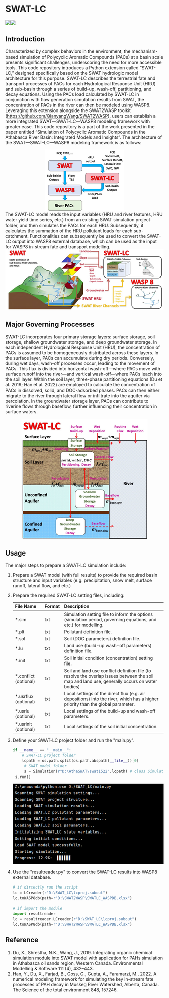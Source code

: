 # SWAT-LC

<img src="https://img.shields.io/badge/Version-1.0-brightgreen" /><img src="https://img.shields.io/badge/Language-Python-blue" />	

## Introduction

Characterized by complex behaviors in the environment, the mechanism-based simulation of Polycyclic Aromatic Compounds (PACs) at a basin scale presents significant challenges, underscoring the need for more accessible tools. This code repository introduces a Python extension called “SWAT-LC,” designed specifically based on the SWAT hydrologic model architecture for this purpose. SWAT-LC describes the terrestrial fate and transport processes of PACs for each Hydrological Response Unit (HRU) and sub-basin through a series of build-up, wash-off, partitioning, and decay equations. Using the PACs load calculated by SWAT-LC in conjunction with flow generation simulation results from SWAT, the concentration of PACs in the river can then be modeled using WASP8. Leveraging this extension alongside the SWAT2WASP toolkit (https://github.com/QianyangWang/SWAT2WASP), users can establish a more integrated SWAT—SWAT-LC—WASP8 modeling framework with greater ease. This code repository is a part of the work presented in the paper entitled “Simulation of Polycyclic Aromatic Compounds in the Athabasca River Basin: Integrated Models and Insights”. The architecture of the SWAT—SWAT-LC—WASP8 modeling framework is as follows:
<div align="center">
<img src="pics\ModelStructure.jpg" alt="ModelStructure" style="zoom: 50%;" width="500" />
</div>
The SWAT-LC model reads the input variables (HRU and river features, HRU water yield time series, etc.) from an existing SWAT simulation project folder, and then simulates the PACs for each HRU. Subsequently, it calculates the summation of the HRU pollutant loads for each sub-catchment. Functionalities can subsequently be used to convert the SWAT-LC output into WASP8 external database, which can be used as the input for WASP8 in-stream fate and transport modelling.
<div align="center">
<img src="pics\ModelStructure2.jpg" alt="ModelStructure2" style="zoom:67%;" />
</div>

## Major Governing Processes

SWAT-LC incorporates four primary storage layers: surface storage, soil storage, shallow groundwater storage, and deep groundwater storage. In each independent Hydrological Response Unit (HRU), the concentration of PACs is assumed to be homogeneously distributed across these layers. In the surface layer, PACs can accumulate during dry periods. Conversely, during wet days, wash-off processes occur, leading to the movement of PACs. This flux is divided into horizontal wash-off—where PACs move with surface runoff into the river—and vertical wash-off—where PACs leach into the soil layer. Within the soil layer, three-phase partitioning equations (Du et al. 2019; Han et al. 2022) are employed to calculate the concentration of PACs in dissolved, solid, and DOC-adsorbed phases. PACs can then either migrate to the river through lateral flow or infiltrate into the aquifer via percolation. In the groundwater storage layer, PACs can contribute to riverine flows through baseflow, further influencing their concentration in surface waters.
<div align="center">
<img src="pics\SWATLCprocesses.jpg" alt="SWATLCprocesses" style="zoom: 67%;" width="600" />
</div>

## Usage

The major steps to prepare a SWAT-LC simulation include:

1. Prepare a SWAT model (with full results) to provide the required basin structure and input variables (e.g. precipitation, snow melt, surface runoff, lateral flow, and etc.)

2. Prepare the required SWAT-LC setting files, including:

   | File Name             | Format | Description                                                  |
   | --------------------- | ------ | ------------------------------------------------------------ |
   | *.sim                 | txt    | Simulation setting file to inform the options (simulation period, governing equations, and etc.) for modelling. |
   | *.plt                 | txt    | Pollutant definition file.                                   |
   | *.sol                 | txt    | Soil (DOC parameters) definition file.                       |
   | *.lu                  | txt    | Land use (build-up wash-off parameters) definition file.     |
   | *.init                | txt    | Soil initial condition (concentration) setting file.         |
   | *.conflict (optional) | txt    | Soil and land use conflict definition file (to resolve the overlap issues between the soil map and land use, generally occurs on water bodies) |
   | *.usrflux (optional)  | txt    | Local settings of the direct flux (e.g. air depositions) into the river, which has a higher priority than the global parameter. |
   | *.usrlu (optional)    | txt    | Local settings of the build-up and wash-off parameters.      |
   | *.usrinit (optional)  | txt    | Local settings of the soil initial concentration.            |

3. Define your SWAT-LC project folder and run the "main.py".

   ```python
   if __name__ == "__main__": 	
       # SWAT-LC project folder
       lcpath = os.path.split(os.path.abspath(__file__))[0]
    	# SWAT model folder
    	s = Simulation(r"D:\AthaSWAT\swat1522",lcpath) # class Simulation in the main.py
   	s.run()
   ```

   ![ModelRun](pics\ModelRun.png)

4. Use the "resultreader.py" to convert the SWAT-LC results into WASP8 external database.

   ```python
   # if dirtectly run the script
   lc = LCreader(r"D:\SWAT_LC\lcproj.subout")
   lc.toWASP8db(path=r"D:\SWAT2WASP\SWATLC_WASPDB.xlsx")
   
   # if import the module
   import resultreader
   lc = resultreader.LCreader(r"D:\SWAT_LC\lcproj.subout")
   lc.toWASP8db(path=r"D:\SWAT2WASP\SWATLC_WASPDB.xlsx")
   ```

## Reference

1. Du, X., Shrestha, N.K., Wang, J., 2019. Integrating organic chemical simulation module into SWAT model with application for PAHs simulation in Athabasca oil sands region, Western Canada. Environmental Modelling & Software 111 (4), 432–443.
2. Han, Y., Du, X., Farjad, B., Goss, G., Gupta, A., Faramarzi, M., 2022. A numerical modeling framework for simulating the key in-stream fate processes of PAH decay in Muskeg River Watershed, Alberta, Canada. The Science of the total environment 848, 157246.
